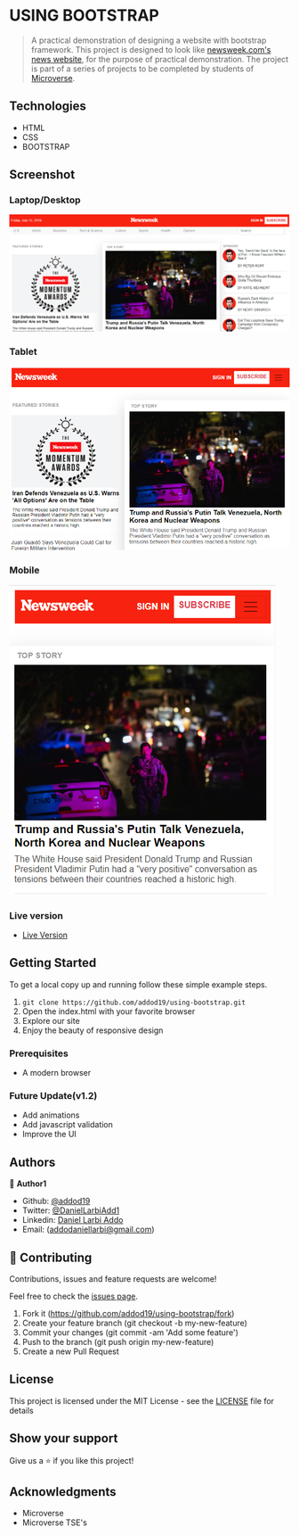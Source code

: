 # USING BOOTSTRAP

> A practical demonstration of designing a website with bootstrap framework.
This project is designed to look like [newsweek.com's news website](https://www.newsweek.com/), for the purpose of practical demonstration.
The project is part of a series of projects to be completed by students of [Microverse](https://www.microverse.org/ "The Global School for Remote Software Developers!").

## Technologies

- HTML
- CSS
- BOOTSTRAP

## Screenshot

### Laptop/Desktop
<img src="assets/images/nl.PNG" alt="large">

### Tablet
<img src="assets/images/nm.PNG" alt="medium">

### Mobile
<img src="assets/images/ns.PNG" alt="small">


### Live version

* [Live Version](https://addod19.github.io/using-bootstrap/)

## Getting Started

To get a local copy up and running follow these simple example steps.

1. ``` git clone https://github.com/addod19/using-bootstrap.git ```
2. Open the index.html with your favorite browser
3. Explore our site
4. Enjoy the beauty of responsive design

### Prerequisites

- A modern browser

### Future Update(v1.2)

- Add animations
- Add javascript validation
- Improve the UI

## Authors

👤 **Author1**

- Github: [@addod19](https://github.com/addod19)
- Twitter: [@DanielLarbiAdd1](https://twitter.com/DanielLarbiAdd1)
- Linkedin: [Daniel Larbi Addo](https://linkedin.com/in/daniel-larbi-addo/)
- Email: (addodaniellarbi@gmail.com)

## 🤝 Contributing

Contributions, issues and feature requests are welcome!

Feel free to check the [issues page](https://github.com/addod19/using-bootstrap/issues).


1. Fork it (https://github.com/addod19/using-bootstrap/fork)
2. Create your feature branch (git checkout -b my-new-feature)
3. Commit your changes (git commit -am 'Add some feature')
4. Push to the branch (git push origin my-new-feature)
5. Create a new Pull Request


## License

This project is licensed under the MIT License - see the [LICENSE](./LICENSE.md) file for details


## Show your support

Give us a ⭐️ if you like this project!

## Acknowledgments

- Microverse
- Microverse TSE's

